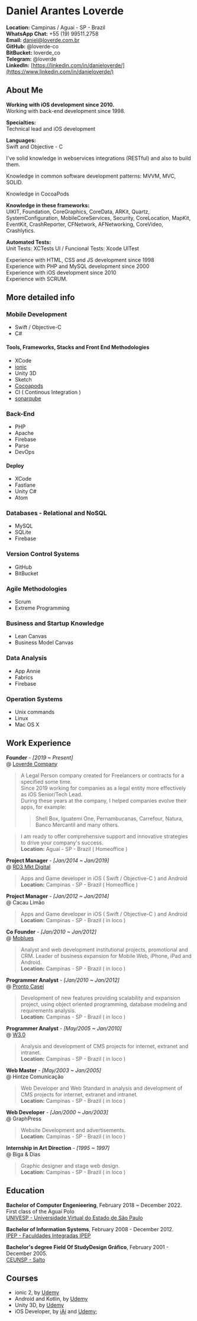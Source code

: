 # Daniel Arantes Loverde


**Location:** Campinas / Aguaí - SP - Brazil  
**WhatsApp Chat:** +55 (19) 99511.2758  
**Email:** [daniel@loverde.com.br](mailto:daniel@loverde.com.br)  
**GitHub:** @loverde-co  
**BitBucket:** loverde_co  
**Telegram:** @loverde  
**LinkedIn:** [https://linkedin.com/in/danieloverde/](https://www.linkedin.com/in/danieloverde/)

## About Me
  
**Working with iOS development since 2010.**  
Working with back-end development since 1998.   

**Specialties:**  
Technical lead and iOS development  

**Languages:**  
Swift and Objective - C  

I've solid knowledge in webservices integrations (RESTful) and also to build them.  

Knowledge in common software development patterns: MVVM, MVC, SOLID.

Knowledge in CocoaPods

**Knowledge in these frameworks:**  
UIKIT, Foundation, CoreGraphics, CoreData, ARKit, Quartz, SystemConfiguration, MobileCoreServices, Security, CoreLocation, MapKit, EventKit, CrashReporter, CFNetwork, AFNetworking, CoreVideo, Crashlytics.

**Automated Tests:**  
Unit Tests: XCTests
UI / Funcional Tests: Xcode UITest

Experience with HTML, CSS and JS development since 1998  
Experience with PHP and MySQL development since 2000  
Experience with iOS development since 2010  
Experience with SCRUM.  


## More detailed info  

### Mobile Development  

* Swift / Objective-C    
* C#  

#### Tools, Frameworks, Stacks and Front End Methodologies  

* XCode   
* [ionic](ionicframework.com)  
* Unity 3D
* Sketch
* [Cocoapods](http://cocoapods.org)
* CI ( Continous Integration )
* [sonarqube](https://www.sonarsource.com/products/sonarqube/)



### Back-End  

* PHP
* Apache
* Firebase
* Parse
* DevOps


#### Deploy  

* XCode
* Fastlane
* Unity C#
* Atom  


### Databases - Relational and NoSQL  

* MySQL  
* SQLite   
* Firebase  


### Version Control Systems  

* GitHub  
* BitBucket  


### Agile Methodologies  

* Scrum   
* Extreme Programming   


### Business and Startup Knowledge  

* Lean Canvas  
* Business Model Canvas


### Data Analysis

* App Annie
* Fabrics
* Firebase

### Operation Systems  

* Unix commands  
* Linux    
* Mac OS X


## Work Experience  


**Founder** - *[2019 ~ Present]*  
@ [Loverde Company](https://loverde.com.br)  
> A Legal Person company created for Freelancers or contracts for a specified some time.  
> Since 2019 working for companies as a legal entity more effectively as iOS Senior/Tech Lead.  
> During these years at the company, I helped companies evolve their apps,
for example:   
> > Shell Box, Iguatemi One, Pernambucanas, Carrefour, Natura, Banco Mercantil and many
others.  

>  I am ready to offer comprehensive support and innovative strategies to drive your company's success.   
**Location:** Aguaí - SP - Brazil ( Homeoffice ) 


<!--**iOS Senior Developer** - *[Set/2021 ~ Present]*  
@ [South System](http://southsystem.com.br)
> iOS Senior Developer ( Swift )  
> Squad tech-lead  
> Responsible for lead team, code review and app publishing   
**Location:** Porto Alegre - RS - Brazil ( Homeoffice )-->

<!--**iOS Senior Developer** - *[Abr/2020 ~ Jan/2023]*  
@ [Go-K](http://www.gok.digital)  
> iOS Senior Developer ( Swift / Objective-C )  
> Squad tech-lead  
> Responsible for code review and app publishing   
**Location:** São Paulo - SP - Brazil ( Homeoffice )-->


**Project Manager** - *[Jan/2014 ~ Jan/2019]*  
@ [RD3 Mkt Digital](http://www.rd3digital.com.br)  
> Apps and Game developer in iOS ( Swift / Objective-C ) and Android  
**Location:** Campinas - SP - Brazil ( Homeoffice )


**Project Manager** - *[Jan/2012 ~ Jan/2014]*  
@ Cacau Limão  
> Apps and Game developer in iOS ( Swift / Objective-C ) and Android  
**Location:** Campinas - SP - Brazil ( in loco )  


**Co Founder** - *[Jan/2010 ~ Jan/2012]*  
@ [Moblues](http://www.moblu.es)  
> Analyst and web development institutional projects, promotional and CRM. Leader of business expansion for Mobile Web, iPhone, iPad and Android.  
**Location:** Campinas - SP - Brazil ( in loco )  

**Programmer Analyst** - *[Jan/2010 ~ Jan/2012]*  
@ [Pronto Casei](http://www.prontocasei.com.br)  
> Development of new features providing scalability and expansion project, using object oriented programming, database modeling and requirements analysis.  
**Location:** Campinas - SP - Brazil ( in loco )


**Programmer Analyst** - *[May/2005 ~ Jan/2010]*  
@ [W3.0](http://www.w3pontozero.com.br)  
> Analysis and development of CMS projects for internet, extranet and intranet.  
**Location:** Campinas - SP - Brazil ( in loco )


**Web Master** - *[May/2003 ~ Jan/2005]*  
@ Hintze Comunicação  
> Web Developer and Web Standard in analysis and development of CMS projects for internet, extranet and intranet.   
**Location:** Campinas - SP - Brazil ( in loco )


**Web Developer** - *[Jan/2000 ~ Jan/2003]*  
@ GraphPress  
> Website Development and advertisements.   
**Location:** Campinas - SP - Brazil ( in loco )

**Internship in Art Direction** - *[1995 ~ 1997]*  
@ Biga & Dias  
> Graphic designer and stage web design.   
**Location:** Campinas - SP - Brazil ( in loco )



## Education  
**Bachelor of Computer Engenieering**, February 2018 ~ December 2022.  
First class of the Aguaí Polo  
[UNIVESP - Universidade Virtual do Estado de São Paulo](https://univesp.br)

**Bachelor of Information Systems**, February 2008 - December 2012.  
[IPEP - Faculdades Integradas IPEP](http://www.ipep.com.br/site/)  

**Bachelor's degree Field Of StudyDesign Gráfico**, February 2001 - December 2005.  
[CEUNSP - Salto](http://www.ceunsp.edu.br)



## Courses  

* ionic 2, by [Udemy](http://udemy.com)
* Android and Kotlin, by [Udemy](http://udemy.com)
* Unity 3D, by [Udemy](http://udemy.com)
* iOS Developer, by [iAi](http://iai.lucaslongo.com/sobre-o-iai/) and [Udemy](http://udemy.com);  
